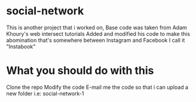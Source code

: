 # social-network
This is another project that i worked on,
Base code was taken from Adam Khoury's web intersect tutorials
Added and modified his code to make this abomination that's somewhere between Instagram and Facebook
I call it "Instabook"

# What you should do with this
Clone the repo
Modify the code
E-mail me the code so that i can upload a new folder
 i.e: social-network-1

 
